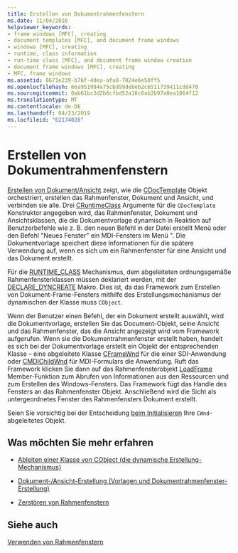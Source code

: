 ```yaml
---
title: Erstellen von Dokumentrahmenfenstern
ms.date: 11/04/2016
helpviewer_keywords:
- frame windows [MFC], creating
- document templates [MFC], and document frame windows
- windows [MFC], creating
- runtime, class information
- run-time class [MFC], and document frame window creation
- document frame windows [MFC], creating
- MFC, frame windows
ms.assetid: 8671e239-b76f-4dea-afa8-7024e6e58ff5
ms.openlocfilehash: 66a951994a75cbd99debeb2c6511739411cdd470
ms.sourcegitcommit: 0ab61bc3d2b6cfbd52a16c6ab2b97a8ea1864f12
ms.translationtype: MT
ms.contentlocale: de-DE
ms.lasthandoff: 04/23/2019
ms.locfileid: "62174028"
---
```

# <a name="creating-document-frame-windows"></a>Erstellen von Dokumentrahmenfenstern

[Erstellen von Dokument/Ansicht](../mfc/document-view-creation.md) zeigt, wie die [CDocTemplate](../mfc/reference/cdoctemplate-class.md) Objekt orchestriert, erstellen das Rahmenfenster, Dokument und Ansicht, und verbinden sie alle. Drei [CRuntimeClass](../mfc/reference/cruntimeclass-structure.md) Argumente für die `CDocTemplate` Konstruktor angegeben wird, das Rahmenfenster, Dokument und Ansichtsklassen, die die Dokumentvorlage dynamisch in Reaktion auf Benutzerbefehle wie z. B. den neuen Befehl in der Datei erstellt Menü oder den Befehl "Neues Fenster" ein MDI-Fensters im Menü ". Die Dokumentvorlage speichert diese Informationen für die spätere Verwendung auf, wenn es sich um ein Rahmenfenster für eine Ansicht und das Dokument erstellt.

Für die [RUNTIME_CLASS](../mfc/reference/run-time-object-model-services.md#runtime_class) Mechanismus, dem abgeleiteten ordnungsgemäße Rahmenfensterklassen müssen deklariert werden, mit der [DECLARE_DYNCREATE](../mfc/reference/run-time-object-model-services.md#declare_dyncreate) Makro. Dies ist, da das Framework zum Erstellen von Dokument-Frame-Fensters mithilfe des Erstellungsmechanismus der dynamischen der Klasse muss `CObject`.

Wenn der Benutzer einen Befehl, der ein Dokument erstellt auswählt, wird die Dokumentvorlage, erstellen Sie das Document-Objekt, seine Ansicht und das Rahmenfenster, das die Ansicht angezeigt wird vom Framework aufgerufen. Wenn sie die Dokumentrahmenfenster erstellt haben, handelt es sich bei der Dokumentvorlage erstellt ein Objekt der entsprechenden Klasse – eine abgeleitete Klasse [CFrameWnd](../mfc/reference/cframewnd-class.md) für die einer SDI-Anwendung oder [CMDIChildWnd](../mfc/reference/cmdichildwnd-class.md) für MDI-Formulars die Anwendung. Ruft das Framework klicken Sie dann auf das Rahmenfensterobjekt [LoadFrame](../mfc/reference/cframewnd-class.md#loadframe) Member-Funktion zum Abrufen von Informationen aus den Ressourcen und zum Erstellen des Windows-Fensters. Das Framework fügt das Handle des Fensters an das Rahmenfenster Objekt. Anschließend wird die Sicht als untergeordnetes Fenster des Rahmenfensters Dokument erstellt.

Seien Sie vorsichtig bei der Entscheidung [beim Initialisieren](../mfc/when-to-initialize-cwnd-objects.md) Ihre `CWnd`-abgeleitetes Objekt.

## <a name="what-do-you-want-to-know-more-about"></a>Was möchten Sie mehr erfahren

- [Ableiten einer Klasse von CObject (die dynamische Erstellung-Mechanismus)](../mfc/deriving-a-class-from-cobject.md)

- [Dokument-/Ansicht-Erstellung (Vorlagen und Dokumentrahmenfenster-Erstellung)](../mfc/document-view-creation.md)

- [Zerstören von Rahmenfenstern](../mfc/destroying-frame-windows.md)

## <a name="see-also"></a>Siehe auch

[Verwenden von Rahmenfenstern](../mfc/using-frame-windows.md)
